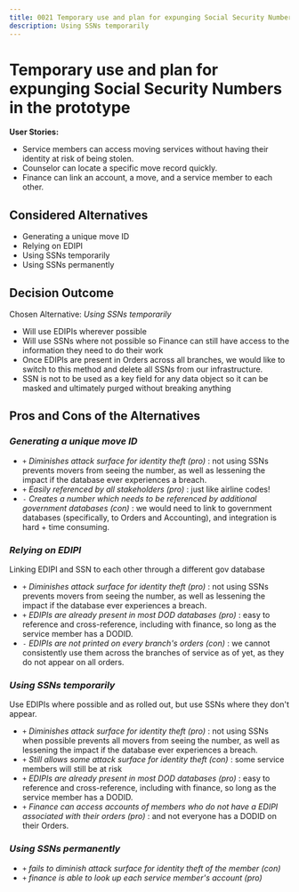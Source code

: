 ```yaml
---
title: 0021 Temporary use and plan for expunging Social Security Numbers in the prototype
description: Using SSNs temporarily
---
```

# Temporary use and plan for expunging Social Security Numbers in the prototype

**User Stories:**

* Service members can access moving services without having their identity at risk of being stolen.
* Counselor can locate a specific move record quickly.
* Finance can link an account, a move, and a service member to each other.

## Considered Alternatives

* Generating a unique move ID
* Relying on EDIPI
* Using SSNs temporarily
* Using SSNs permanently

## Decision Outcome

Chosen Alternative: _Using SSNs temporarily_

* Will use EDIPIs wherever possible
* Will use SSNs where not possible so Finance can still have access to the information they need to do their work
* Once EDIPIs are present in Orders across all branches, we would like to switch to this method and delete all SSNs from our infrastructure.
* SSN is not to be used as a key field for any data object so it can be masked and ultimately purged without breaking anything

## Pros and Cons of the Alternatives

### _Generating a unique move ID_

* `+` _Diminishes attack surface for identity theft (pro)_ : not using SSNs prevents movers from seeing the number, as well as lessening the impact if the database ever experiences a breach.
* `+` _Easily referenced by all stakeholders (pro)_ : just like airline codes!
* `-` _Creates a number which needs to be referenced by additional government databases (con)_ : we would need to link to government databases (specifically, to Orders and Accounting), and integration is hard + time consuming.

### _Relying on EDIPI_

Linking EDIPI and SSN to each other through a different gov database

* `+` _Diminishes attack surface for identity theft (pro)_ : not using SSNs prevents movers from seeing the number, as well as lessening the impact if the database ever experiences a breach.
* `+` _EDIPIs are already present in most DOD databases (pro)_ : easy to reference and cross-reference, including with finance, so long as the service member has a DODID.
* `-` _EDIPIs are not printed on every branch's orders (con)_ : we cannot consistently use them across the branches of service as of yet, as they do not appear on all orders.

### _Using SSNs temporarily_

Use EDIPIs where possible and as rolled out, but use SSNs where they don't appear.

* `+` _Diminishes attack surface for identity theft (pro)_ : not using SSNs when possible prevents all movers from seeing the number, as well as lessening the impact if the database ever experiences a breach.
* `+` _Still allows some attack surface for identity theft (con)_ : some service members will still be at risk
* `+` _EDIPIs are already present in most DOD databases (pro)_ : easy to reference and cross-reference, including with finance, so long as the service member has a DODID.
* `+` _Finance can access accounts of members who do not have a EDIPI associated with their orders (pro)_ : and not everyone has a DODID on their Orders.

### _Using SSNs permanently_

* `+` _fails to diminish attack surface for identity theft of the member (con)_
* `+` _finance is able to look up each service member's account (pro)_
